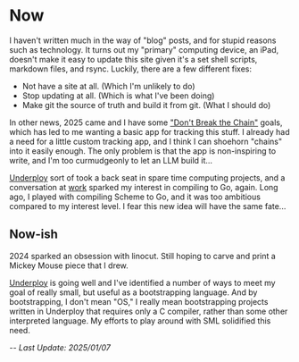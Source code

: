 # Now

I haven't written much in the way of "blog" posts, and for stupid
reasons such as technology. It turns out my "primary" computing
device, an iPad, doesn't make it easy to update this site given
it's a set shell scripts, markdown files, and rsync. Luckily, there
are a few different fixes:

* Not have a site at all. (Which I'm unlikely to do)
* Stop updating at all. (Which is what I've been doing)
* Make git the source of truth and build it from git. (What I should do)

In other news, 2025 came and I have some 
["Don't Break the Chain"](https://todoist.com/inspiration/dont-break-the-chain)
goals, which has led to me wanting a basic app for tracking this stuff. I
already had a need for a little custom tracking app, and I think I can
shoehorn "chains" into it easily enough. The only problem is that the
app is non-inspiring to write, and I'm too curmudgeonly to let an LLM
build it...

[Underploy](/metacircular-static-types.html) sort of took a back seat
in spare time computing projects, and a conversation at
[work](https://strongdm.com) sparked my interest in compiling to Go,
again. Long ago, I played with compiling Scheme to Go, and it was too
ambitious compared to my interest level. I fear this new idea will
have the same fate...

## Now-ish

2024 sparked an obsession with linocut. Still hoping to carve and print
a Mickey Mouse piece that I drew.

[Underploy](/metacircular-static-types.html) is going well and I've
identified a number of ways to meet my goal of really small, but useful as
a bootstrapping language. And by bootstrapping, I don't mean "OS," I really
mean bootstrapping projects written in Underploy that requires only a C 
compiler, rather than some other interpreted language. My efforts to play
around with SML solidified this need.


_-- Last Update: 2025/01/07_
